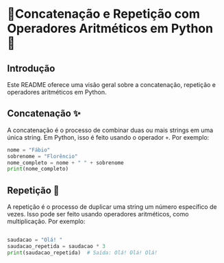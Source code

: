 # 📝Concatenação e Repetição com Operadores Aritméticos em Python 🐍

## Introdução
Este README oferece uma visão geral sobre a concatenação, repetição e operadores aritméticos em Python.

## Concatenação ✨

A concatenação é o processo de combinar duas ou mais strings em uma única string. Em Python, isso é feito usando o operador `+`. Por exemplo:

```python
nome = "Fábio"
sobrenome = "Florêncio"
nome_completo = nome + " " + sobrenome
print(nome_completo) 

```

## Repetição 🔄

A repetição é o processo de duplicar uma string um número específico de vezes. Isso pode ser feito usando operadores aritméticos, como multiplicação. Por exemplo:

```python

saudacao = "Olá! "
saudacao_repetida = saudacao * 3
print(saudacao_repetida)  # Saída: Olá! Olá! Olá!

```
